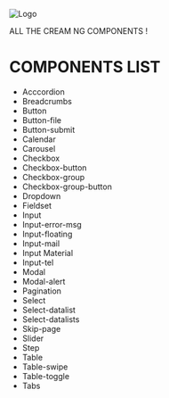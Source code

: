 ![Logo](https://creamng.github.io/Library/assets/img/creamNG-logo.svg)

ALL THE CREAM NG COMPONENTS !  

COMPONENTS LIST
=====================

- Acccordion
- Breadcrumbs
- Button
- Button-file
- Button-submit
- Calendar
- Carousel
- Checkbox
- Checkbox-button
- Checkbox-group
- Checkbox-group-button
- Dropdown
- Fieldset
- Input
- Input-error-msg
- Input-floating
- Input-mail
- Input Material
- Input-tel
- Modal
- Modal-alert
- Pagination
- Select
- Select-datalist
- Select-datalists
- Skip-page
- Slider
- Step
- Table
- Table-swipe
- Table-toggle
- Tabs
